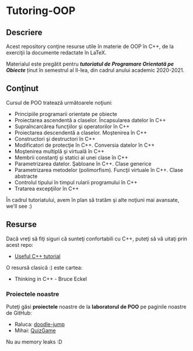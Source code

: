 # Tutoring-OOP

## Descriere
Acest repository conţine resurse utile în materie de OOP în C++, de la exerciţii la documente redactate în LaTeX. 

Materialul este pregătit pentru ***tutoriatul de Programare Orientată pe Obiecte*** ținut în semestrul al II-lea, din cadrul anului academic 2020-2021.

## Conţinut
Cursul de POO tratează următoarele noţiuni:
- Principiile programarii orientate pe obiecte
- Proiectarea ascendentă a claselor. Încapsularea datelor în C++
- Supraîncarcărea funcţiilor şi operatorilor în C++
- Proiectarea descendentă a claselor. Moştenirea în C++
- Constructori şi destructori în C++
- Modificatori de protecţie în C++. Conversia datelor în C++
- Moştenirea multiplă şi virtuală în C++
- Membrii constanţi şi statici ai unei clase în C++
- Parametrizarea datelor. Şabloane în C++. Clase generice
- Parametrizarea metodelor (polimorfism). Funcţii virtuale în C++. Clase abstracte
- Controlul tipului în timpul rularii programului în C++
- Tratarea excepţiilor în C++

În cadrul tutoriatului, avem în plan să tratăm şi alte noţiuni mai avansate, we'll see :)

## Resurse 

Dacă vreţi să fiţi siguri că sunteţi confortabili cu C++, puteţi să vă uitaţi prin acest repo:
- [Useful C++ tutorial](https://github.com/jesyspa/linear-cpp)

O resursă clasică :) este cartea:
- Thinking in C++ - Bruce Eckel

### Proiectele noastre 
Puteţi găsi **proiectele** noastre de la **laboratorul de POO** pe paginile noastre de GitHub:
- Raluca: [doodle-jump](https://github.com/ralucatudor/doodle-jump)
- Mihai:  [QuizGame](https://github.com/PredaMihaiDragos/Facultate/tree/master/Anul%201/POO/QuizGame)

Nu au memory leaks :D